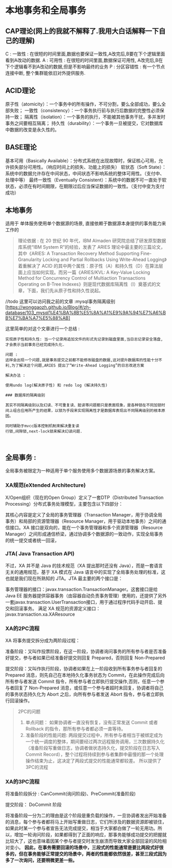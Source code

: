 # 本地事务和全局事务

## CAP理论(网上的我就不解释了.我用大白话解释一下自己的理解)

C : 一致性 : 在很短的时间里面,数据也要保证一致性,A改完后,B要在下个逻辑里面看到A改动的数据.
A : 可用性 : 在很短的时间里面,数据保证可用性, A改完后,B在下个逻辑看不到A改动的数据,但是不影响最终的业务
P : 分区容错性 : 有一个节点连接中断, 整个集群能依旧对外提供服务.

## ACID理论
原子性（atomicity）：一个事务中的所有操作，不可分割，要么全部成功，要么全部失败；
一致性（consistency）：一个事务执行前与执行后数据的完整性必须保持一致；
隔离性（isolation）：一个事务的执行，不能被其他事务干扰，多并发时事务之间要相互隔离；
持久性（durability）：一个事务一旦被提交，它对数据库中数据的改变是永久性的。


## BASE理论
基本可用（Basically Available）：分布式系统在出现故障时，保证核心可用，允许损失部分可用性。（响应时间上的损失、功能上的损失）
软状态（Soft State）：系统中的数据允许存在中间状态，中间状态不影响系统的整体可用性。（支付中、处理中等）
最终一致性（Eventually Consistent）：系统中的数据不可一直处于软状态，必须在有时间期限，在期限过后应当保证数据的一致性。（支付中变为支付成功）



## 本地事务 

适用于 单体服务使用单个数据源的场景, 直接依赖于数据源本身提供的事务能力来工作的
> 理论依据 : 在 20 世纪 90 年代，IBM Almaden 研究院总结了研发原型数据库系统“IBM System R”的经验，发表了 ARIES 理论中最主要的三篇论文，其中《ARIES: A Transaction Recovery Method Supporting Fine-Granularity Locking and Partial Rollbacks Using Write-Ahead Logging》着重解决了 ACID 的其中两个属性：原子性（A）和持久性（D）在算法层面上应当如何实现。而另一篇《ARIES/KVL: A Key-Value Locking Method for Concurrency Control of Multiaction Transactions Operating on B-Tree Indexes》则是现代数据库隔离性（I）奠基式的文章，下面，我们先从原子性和持久性说起。


//todo
这里可以访问我之前的文章 :mysql事务隔离级别[https://wonggaozh.github.io/Blog/#/zh-database/103_mysql%E4%BA%8B%E5%8A%A1%E9%9A%94%E7%A6%BB%E7%BA%A7%E5%88%AB]  

这里简单的对这个文章进行一个总结 : 
```agsl
实现原子性和持久性: 当一个记录用追加文件的形式先记录到磁盘里面,当日志记录安全落盘,才会表示当前事务已经完成持久化.

问题 : 
这样会出现一个问题,就是事务提交之前都不能修改磁盘的数据,这对提升数据库的性能十分不利,为了解决这个问题,ARIES 提出了“Write-Ahead Logging”的日志改进方案

解决办法 : 

使用undo log(解决原子性) 和 redo log (解决持久性)

### 数据库的隔离级别

其实不同隔离级别以及幻读、不可重复读、脏读等问题都只是表面现象，是各种锁在不同加锁时间上组合应用所产生的结果，以锁为手段来实现隔离性才是数据库表现出不同隔离级别的根本原因。

同时辅助于mvcc版本控制机制来解决重复读 
行锁,间隙锁,next-lock锁来解决幻读问题.



```

## 全局事务 : 
全局事务被限定为一种适用于单个服务使用多个数据源场景的事务解决方案。

### XA规范(eXtended Architecture)

X/Open组织（现在的Open Group）定义了一套DTP（Distributed Transaction Processing）分布式事务处理模型，主要包含以下四部分：

其核心内容是定义了全局的事务管理器（Transaction Manager，用于协调全局事务）和局部的资源管理器（Resource Manager，用于驱动本地事务）之间的通信接口。XA 接口是双向的，能在一个事务管理器和多个资源管理器（Resource Manager）之间形成通信桥梁，通过协调多个数据源的一致动作，实现全局事务的统一提交或者统一回滚，

### JTA( Java Transaction API)

不过，XA 并不是 Java 的技术规范（XA 提出那时还没有 Java），而是一套语言无关的通用规范，基于 XA 模式在 Java 语言中的实现了全局事务处理的标准，这也就是我们现在所熟知的 JTA。JTA 最主要的两个接口是：

事务管理器的接口：javax.transaction.TransactionManager。这套接口是给 Java EE 服务器提供容器事务（由容器自动负责事务管理）使用的，还提供了另外一套javax.transaction.UserTransaction接口，用于通过程序代码手动开启、提交和回滚事务。
满足 XA 规范的资源定义接口：javax.transaction.xa.XAResource

### XA的2PC流程
XA 将事务提交拆分成为两阶段过程：

准备阶段：又叫作投票阶段，在这一阶段，协调者询问事务的所有参与者是否准备好提交，参与者如果已经准备好提交则回复 Prepared，否则回复 Non-Prepared

提交阶段：又叫作执行阶段，协调者如果在上一阶段收到所有事务参与者回复的 Prepared 消息，则先自己在本地持久化事务状态为 Commit，在此操作完成后向所有参与者发送 Commit 指令，所有参与者立即执行提交操作,否则，任意一个参与者回复了 Non-Prepared 消息，或任意一个参与者超时未回复，协调者将自己的事务状态持久化为 Abort 之后，向所有参与者发送 Abort 指令，参与者立即执行回滚操作。

> 2PC的问题 
> 1. 单点问题： 如果协调者一直没有恢复，没有正常发送 Commit 或者 Rollback 的指令，那所有参与者都必须一直等待。
> 2. 准备阶段的性能问题: 两段提交过程中，所有参与者相当于被绑定成为一个统一调度的整体，期间要经过两次远程服务调用，三次数据持久化（准备阶段写重做日志，协调者做状态持久化，提交阶段在日志写入 Commit Record），整个过程将持续到参与者集群中最慢的那一个处理操作结束为止，这决定了两段式提交的性能通常都较差。
> 所以提供了3PC的流程

### XA的3PC流程

将准备阶段拆分 :
CanCommit(询问阶段)、PreCommit(准备阶段) 

提交阶段： DoCommit 阶段

将准备阶段一分为二的理由是这个阶段是重负载的操作，一旦协调者发出开始准备的消息，每个参与者都将马上开始写重做日志，它们所涉及的数据资源即被锁住，如果此时某一个参与者宣告无法完成提交，相当于大家都白做了一轮无用功。所以，增加一轮询问阶段，如果都得到了正面的响应，那事务能够成功提交的把握就比较大了，这也意味着因某个参与者提交时发生崩溃而导致大家全部回滚的风险相对变小。
**因此，在事务需要回滚的场景中，三段式的性能通常是要比两段式好很多的，但在事务能够正常提交的场景中，两者的性能都依然很差，甚至三段式因为多了一次询问，还要稍微更差一些。**



